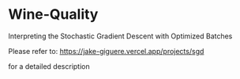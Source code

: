 # Wine-Quality
Interpreting the Stochastic Gradient Descent with Optimized Batches

Please refer to:
https://jake-giguere.vercel.app/projects/sgd

for a detailed description

